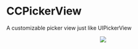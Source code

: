 # CCPickerView
A customizable picker view just like UIPickerView

<p align="center"><img src ="https://github.com/demoncraz/CCPickerView/blob/master/demo.gif" /></p>
